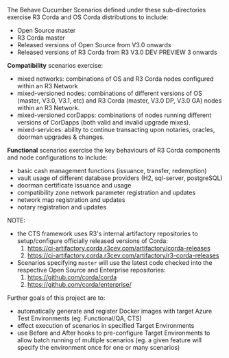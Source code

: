 The Behave Cucumber Scenarios defined under these sub-directories exercise R3 Corda and OS Corda distributions to include:
- Open Source master
- R3 Corda master
- Released versions of Open Source from V3.0 onwards
- Released versions of R3 Corda from R3 V3.0 DEV PREVIEW 3 onwards

**Compatibility** scenarios exercise:
- mixed networks: combinations of OS and R3 Corda nodes configured within an R3 Network
- mixed-versioned nodes: combinations of different versions of OS (master, V3.0, V3.1, etc) and R3 Corda (master, V3.0 DP, V3.0 GA) nodes within an R3 Network.
- mixed-versioned corDapps: combinations of nodes running different versions of CorDapps (both valid and invalid upgrade mixes).
- mixed-services: ability to continue transacting upon notaries, oracles, doorman upgrades & changes.

**Functional** scenarios exercise the key behaviours of R3 Corda components and node configurations to include:
- basic cash management functions (issuance, transfer, redemption)
- vault usage of different database providers (H2, sql-server, postgreSQL)
- doorman certificate issuance and usage
- compatibility zone network parameter registration and updates
- network map registration and updates
- notary registration and updates

NOTE:
- the CTS framework uses R3's internal artifactory repositories to setup/configure officially released versions of Corda:
    1. https://ci-artifactory.corda.r3cev.com/artifactory/corda-releases
    2. https://ci-artifactory.corda.r3cev.com/artifactory/r3-corda-releases
- Scenarios specifying `master` will use the latest code checked into the respective Open Source and Enterprise repositories:
    1. https://github.com/corda/corda
    2. https://github.com/corda/enterprise/
    
Further goals of this project are to:
- automatically generate and register Docker images with target Azure Test Environments (eg. Functional/QA, CTS)
- effect execution of scenarios in specified Target Environments 
- use Before and After hooks to pre-configure Target Environments to allow batch running of multiple scenarios (eg. a given
  feature will specify the environment once for one or many scenarios)